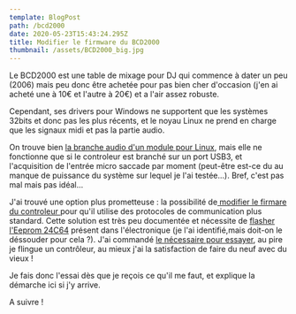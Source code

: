 ```yaml
---
template: BlogPost
path: /bcd2000
date: 2020-05-23T15:43:24.295Z
title: Modifier le firmware du BCD2000
thumbnail: /assets/BCD2000_big.jpg
---
```

Le BCD2000 est une table de mixage pour DJ qui commence à dater un peu (2006) mais peu donc être achetée pour pas bien cher d'occasion (j'en ai acheté une à 10€ et l'autre à 20€) et a l'air assez robuste.

Cependant, ses drivers pour Windows ne supportent que les systèmes 32bits et donc pas les plus récents, et le noyau Linux ne prend en charge que les signaux midi et pas la partie audio.

On trouve bien [la branche audio d'un module pour Linux](https://github.com/anyc/snd-bcd2000/tree/audio), mais elle ne fonctionne que si le controleur est branché sur un port USB3, et l'acquisition de l'entrée micro saccade par moment (peut-être est-ce du au manque de puissance du système sur lequel je l'ai testée...). Bref, c'est pas mal mais pas idéal...

J'ai trouvé une option plus prometteuse : la possibilité de[ modifier le firmare du controleur ](https://github.com/CodeKill3r/BCD2000HIDplus)pour qu'il utilise des protocoles de communication plus standard. Cette solution est très peu documentée et nécessite de [flasher l'Eeprom 24C64](https://github.com/command-tab/ch341eeprom) présent dans l'électronique (je l'ai identifié,mais doit-on le déssouder pour cela ?). J'ai commandé [le nécessaire pour essayer](https://fr.aliexpress.com/item/4000851292510.html), au pire je flingue un contrôleur, au mieux j'ai la satisfaction de faire du neuf avec du vieux !

Je fais donc l'essai dès que je reçois ce qu'il me faut, et explique la démarche ici si j'y arrive.

A suivre !
